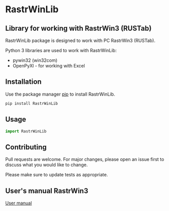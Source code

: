 # RastrWinLib

## Library for working with RastrWin3 (RUSTab)

RastrWinLib package is designed to work with PC RastrWin3 (RUSTab).

Python 3 libraries are used to work with RastrWinLib:

- pywin32 (win32com)
- OpenPyXl - for working with Excel

## Installation

Use the package manager [pip](https://pip.pypa.io/en/stable/) to install RastrWinLib.

```bash
pip install RastrWinLib
```

## Usage

```python
import RastrWinLib


```

## Contributing
Pull requests are welcome. For major changes, please open an issue first to discuss what you would like to change.

Please make sure to update tests as appropriate.

## User's manual RastrWin3 
[User manual](https://www.rastrwin.ru/download/Files/RastrWin3_2020_10_05.pdf)